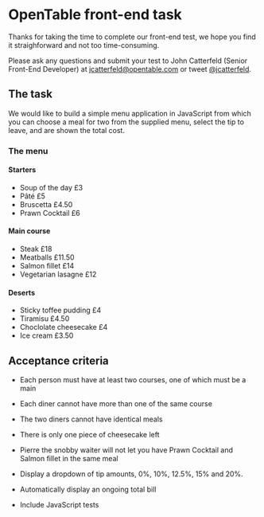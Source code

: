 OpenTable front-end task
========================

Thanks for taking the time to complete our front-end test, we hope you find it straighforward and not too time-consuming.

Please ask any questions and submit your test to John Catterfeld (Senior Front-End Developer) at [jcatterfeld@opentable.com][mailto] or tweet [@jcatterfeld][tweet].

## The task

We would like to build a simple menu application in JavaScript from which you can choose a meal for two from the supplied menu, select the tip to leave, and are shown the total cost.

### The menu

#### Starters
- Soup of the day £3
- Pâté £5
- Bruscetta £4.50
- Prawn Cocktail £6

#### Main course
- Steak £18
- Meatballs £11.50
- Salmon fillet £14
- Vegetarian lasagne £12

#### Deserts
- Sticky toffee pudding £4
- Tiramisu £4.50
- Choclolate cheesecake £4
- Ice cream £3.50

## Acceptance criteria

- Each person must have at least two courses, one of which must be a main
- Each diner cannot have more than one of the same course
- The two diners cannot have identical meals
- There is only one piece of cheesecake left
- Pierre the snobby waiter will not let you have Prawn Cocktail and Salmon fillet in the same meal


- Display a dropdown of tip amounts, 0%, 10%, 12.5%, 15% and 20%.
- Automatically display an ongoing total bill
- Include JavaScript tests

[mailto]: mailto:jcatterfeld@opentable.com
[tweet]: http://www.twitter.com/jcatterfeld